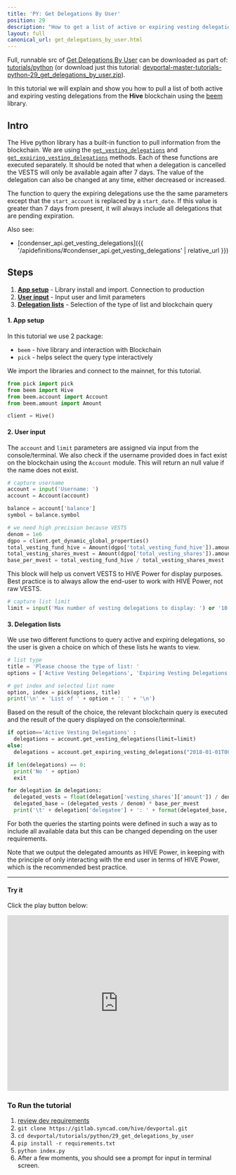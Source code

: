 ```yaml
---
title: 'PY: Get Delegations By User'
position: 29
description: "How to get a list of active or expiring vesting delegations using Python."
layout: full
canonical_url: get_delegations_by_user.html
---
```

Full, runnable src of [Get Delegations By User](https://gitlab.syncad.com/hive/devportal/-/tree/master/tutorials/python/29_get_delegations_by_user) can be downloaded as part of: [tutorials/python](https://gitlab.syncad.com/hive/devportal/-/tree/master/tutorials/python) (or download just this tutorial: [devportal-master-tutorials-python-29_get_delegations_by_user.zip](https://gitlab.syncad.com/hive/devportal/-/archive/master/devportal-master.zip?path=tutorials/python/29_get_delegations_by_user)).

In this tutorial we will explain and show you how to pull a list of both active and expiring vesting delegations from the **Hive** blockchain using the [beem](https://github.com/holgern/beem) library.

## Intro

The Hive python library has a built-in function to pull information from the blockchain. We are using the [`get_vesting_delegations`](https://beem.readthedocs.io/en/latest/beem.account.html#beem.account.Account.get_vesting_delegations) and [`get_expiring_vesting_delegations`](https://beem.readthedocs.io/en/latest/beem.account.html#beem.account.Account.get_expiring_vesting_delegations) methods.  Each of these functions are executed separately.  It should be noted that when a delegation is cancelled the VESTS will only be available again after 7 days.  The value of the delegation can also be changed at any time, either decreased or increased.

The function to query the expiring delegations use the the same parameters except that the `start_account` is replaced by a `start_date`.  If this value is greater than 7 days from present, it will always include all delegations that are pending expiration.

Also see:
* [condenser_api.get_vesting_delegations]({{ '/apidefinitions/#condenser_api.get_vesting_delegations' | relative_url }})

## Steps

1. [**App setup**](#setup) - Library install and import. Connection to production
1. [**User input**](#input) - Input user and limit parameters
1. [**Delegation lists**](#query) - Selection of the type of list and blockchain query

#### 1. App setup <a name="setup"></a>

In this tutorial we use 2 package:

- `beem` - hive library and interaction with Blockchain
- `pick` - helps select the query type interactively

We import the libraries and connect to the mainnet, for this tutorial.

```python
from pick import pick
from beem import Hive
from beem.account import Account
from beem.amount import Amount

client = Hive()
```

#### 2. User input <a name="input"></a>

The `account` and `limit` parameters are assigned via input from the console/terminal. We also check if the username provided does in fact exist on the blockchain using the `Account` module. This will return an null value if the name does not exist.

```python
# capture username
account = input('Username: ')
account = Account(account)

balance = account['balance']
symbol = balance.symbol

# we need high precision because VESTS
denom = 1e6
dgpo = client.get_dynamic_global_properties()
total_vesting_fund_hive = Amount(dgpo['total_vesting_fund_hive']).amount
total_vesting_shares_mvest = Amount(dgpo['total_vesting_shares']).amount / denom
base_per_mvest = total_vesting_fund_hive / total_vesting_shares_mvest
```

This block will help us convert VESTS to HIVE Power for display purposes.  Best practice is to always allow the end-user to work with HIVE Power, not raw VESTS.

```python
# capture list limit
limit = input('Max number of vesting delegations to display: ') or '10'
```

#### 3. Delegation lists <a name="query"></a>

We use two different functions to query active and expiring delegations, so the user is given a choice on which of these lists he wants to view.

```python
# list type
title = 'Please choose the type of list: '
options = ['Active Vesting Delegations', 'Expiring Vesting Delegations']

# get index and selected list name
option, index = pick(options, title)
print('\n' + 'List of ' + option + ': ' + '\n')
```

Based on the result of the choice, the relevant blockchain query is executed and the result of the query displayed on the console/terminal.

```python
if option=='Active Vesting Delegations' :
  delegations = account.get_vesting_delegations(limit=limit)
else:
  delegations = account.get_expiring_vesting_delegations("2018-01-01T00:00:00", limit=limit)

if len(delegations) == 0:
  print('No ' + option)
  exit

for delegation in delegations:
  delegated_vests = float(delegation['vesting_shares']['amount']) / denom
  delegated_base = (delegated_vests / denom) * base_per_mvest
  print('\t' + delegation['delegatee'] + ': ' + format(delegated_base, '.3f') + ' ' + symbol)
```

For both the queries the starting points were defined in such a way as to include all available data but this can be changed depending on the user requirements.

Note that we output the delegated amounts as HIVE Power, in keeping with the principle of only interacting with the end user in terms of HIVE Power, which is the recommended best practice.

---

#### Try it

Click the play button below:

<iframe height="400px" width="100%" src="https://replit.com/@inertia186/py29getdelegationsbyuser?embed=1&output=1" scrolling="no" frameborder="no" allowtransparency="true" allowfullscreen="true" sandbox="allow-forms allow-pointer-lock allow-popups allow-same-origin allow-scripts allow-modals"></iframe>

### To Run the tutorial

1. [review dev requirements](getting_started.html)
1. `git clone https://gitlab.syncad.com/hive/devportal.git`
1. `cd devportal/tutorials/python/29_get_delegations_by_user`
1. `pip install -r requirements.txt`
1. `python index.py`
1. After a few moments, you should see a prompt for input in terminal screen.
